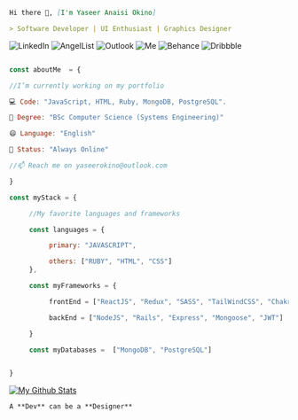 <!-- <img src="assets/back.gif" width="100%" height="100%"/> -->

```md
Hi there 👋, [I'm Yaseer Anaisi Okino]

> Software Developer | UI Enthusiast | Graphics Designer
```

![LinkedIn](https://img.shields.io/badge/LinkedIn-0077B5?style=for-the-badge&logo=linkedin&logoColor=white)
![AngelList](https://img.shields.io/badge/AngelList-%23D4D4D4.svg?style=for-the-badge&logo=AngelList&logoColor=black)
![Outlook](https://img.shields.io/badge/Outlook-0078D4?style=for-the-badge&logo=microsoft-outlook&logoColor=white)
![Me](https://img.shields.io/badge/website-000000?style=for-the-badge&logo=About.me&logoColor=white)
![Behance](https://img.shields.io/badge/Behance-1769ff?style=for-the-badge&logo=behance&logoColor=white)
![Dribbble](https://img.shields.io/badge/Dribbble-EA4C89?style=for-the-badge&logo=dribbble&logoColor=white)

```javascript

const aboutMe  = {

//I’m currently working on my portfolio

💻 Code: "JavaScript, HTML, Ruby, MongoDB, PostgreSQL".

👯 Degree: "BSc Computer Science (Systems Engineering)"

😄 Language: "English"

🌱 Status: "Always Online"

//📫 Reach me on yaseerokino@outlook.com

}


```

```javascript
const myStack = {

     //My favorite languages and frameworks

     const languages = {

          primary: "JAVASCRIPT",

          others: ["RUBY", "HTML", "CSS"]
     },

     const myFrameworks = {

          frontEnd = ["ReactJS", "Redux", "SASS", "TailWindCSS", "ChakraUI" ]

          backEnd = ["NodeJS", "Rails", "Express", "Mongoose", "JWT"]

     }

     const myDatabases =  ["MongoDB", "PostgreSQL"]


}
```

[![My Github Stats](https://github-readme-stats.vercel.app/api?username=yaseerokino&show_icons=true&theme=nord)](https://github.com/yaseerokino/yaseerokino)

```md
A **Dev** can be a **Designer**
```

<!-- ### **Stack**

#### **Languages**

![JavaScript](https://img.shields.io/badge/javascript-%23323330.svg?style=for-the-badge&logo=javascript&logoColor=%23F7DF1E)
![Ruby](https://img.shields.io/badge/ruby-%23CC342D.svg?style=for-the-badge&logo=ruby&logoColor=white)
![HTML5](https://img.shields.io/badge/html5-%23E34F26.svg?style=for-the-badge&logo=html5&logoColor=white)
![CSS3](https://img.shields.io/badge/css3-%231572B6.svg?style=for-the-badge&logo=css3&logoColor=white)

#### **Frameworks and Libraries**

![React](https://img.shields.io/badge/react-%2320232a.svg?style=for-the-badge&logo=react&logoColor=%2361DAFB)
![NodeJS](https://img.shields.io/badge/node.js-6DA55F?style=for-the-badge&logo=node.js&logoColor=white)
![Rails](https://img.shields.io/badge/rails-%23CC0000.svg?style=for-the-badge&logo=ruby-on-rails&logoColor=white)
![Redux](https://img.shields.io/badge/redux-%23593d88.svg?style=for-the-badge&logo=redux&logoColor=white)
![SASS](https://img.shields.io/badge/SASS-hotpink.svg?style=for-the-badge&logo=SASS&logoColor=white)
![TailwindCSS](https://img.shields.io/badge/tailwindcss-%2338B2AC.svg?style=for-the-badge&logo=tailwind-css&logoColor=white)
![Chakra](https://img.shields.io/badge/chakra-%234ED1C5.svg?style=for-the-badge&logo=chakraui&logoColor=white)

#### **Databases**

![MongoDB](https://img.shields.io/badge/MongoDB-4EA94B?style=for-the-badge&logo=mongodb&logoColor=white)
![PostgreSQL](https://img.shields.io/badge/PostgreSQL-316192?style=for-the-badge&logo=postgresql&logoColor=white)

#### **Design**

![Adobe XD](https://img.shields.io/badge/Adobe%20XD-470137?style=for-the-badge&logo=Adobe%20XD&logoColor=#FF61F6)
![Figma](https://img.shields.io/badge/figma-%23F24E1E.svg?style=for-the-badge&logo=figma&logoColor=white)
![Adobe Photoshop](https://img.shields.io/badge/adobephotoshop-%2331A8FF.svg?style=for-the-badge&logo=adobephotoshop&logoColor=white)
![Adobe Illustrator](https://img.shields.io/badge/adobeillustrator-%23FF9A00.svg?style=for-the-badge&logo=adobeillustrator&logoColor=white) -->
